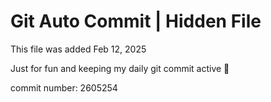 # Git Auto Commit | Hidden File

This file was added Feb 12, 2025

Just for fun and keeping my daily git commit active 🤪

commit number: 2605254
